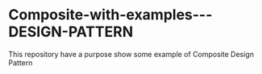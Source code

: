 # Composite-with-examples---DESIGN-PATTERN
This repository have a purpose show some example of Composite Design Pattern
